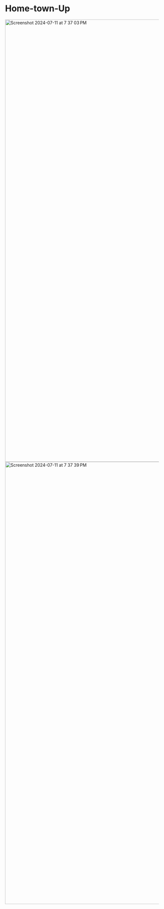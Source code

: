 # Home-town-Up

<img width="1445" alt="Screenshot 2024-07-11 at 7 37 03 PM" src="https://github.com/AnkitDotCode/Home-town-Up/assets/142796989/1da9a5d0-7d9f-4a47-8bb8-bf1373cb191f">


<img width="1445" alt="Screenshot 2024-07-11 at 7 37 39 PM" src="https://github.com/AnkitDotCode/Home-town-Up/assets/142796989/7389920a-88d0-474b-845f-af1fcdfcb993">
